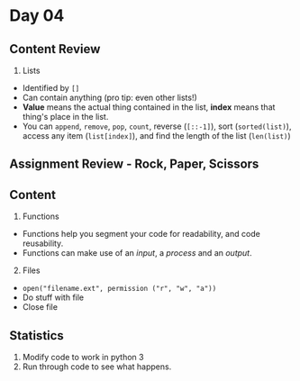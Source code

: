 # Day 04

## Content Review

1. Lists
  - Identified by `[]`
  - Can contain anything (pro tip: even other lists!)
  - **Value** means the actual thing contained in the list, **index** means that thing's place in the list.
  - You can `append`, `remove`, `pop`, `count`, reverse (`[::-1]`), sort (`sorted(list)`), access any item (`list[index]`), and find the length of the list (`len(list)`)

 ## Assignment Review - Rock, Paper, Scissors


 ## Content

1. Functions
  - Functions help you segment your code for readability, and code reusability.
  - Functions can make use of an *input*, a *process* and an *output*.

2. Files
  - `open("filename.ext", permission ("r", "w", "a"))`
  - Do stuff with file
  - Close file

 ## Statistics

 1. Modify code to work in python 3
 2. Run through code to see what happens.